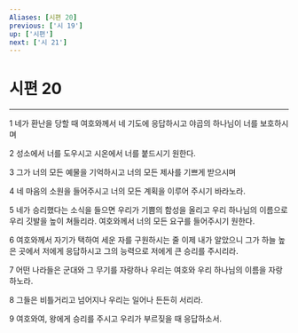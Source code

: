 ```yaml
---
Aliases: [시편 20]
previous: ['시 19']
up: ['시편']
next: ['시 21']
---
```

# 시편 20

***


1 네가 환난을 당할 때 여호와께서 네 기도에 응답하시고 야곱의 하나님이 너를 보호하시며 

2 성소에서 너를 도우시고 시온에서 너를 붙드시기 원한다. 

3 그가 너의 모든 예물을 기억하시고 너의 모든 제사를 기쁘게 받으시며 

4 네 마음의 소원을 들어주시고 너의 모든 계획을 이루어 주시기 바라노라. 

5 네가 승리했다는 소식을 들으면 우리가 기쁨의 함성을 올리고 우리 하나님의 이름으로 우리 깃발을 높이 쳐들리라. 여호와께서 너의 모든 요구를 들어주시기 원한다. 

6 여호와께서 자기가 택하여 세운 자를 구원하시는 줄 이제 내가 알았으니 그가 하늘 높은 곳에서 저에게 응답하시고 그의 능력으로 저에게 큰 승리를 주시리라. 

7 어떤 나라들은 군대와 그 무기를 자랑하나 우리는 여호와 우리 하나님의 이름을 자랑하노라. 

8 그들은 비틀거리고 넘어지나 우리는 일어나 든든히 서리라. 

9 여호와여, 왕에게 승리를 주시고 우리가 부르짖을 때 응답하소서.
